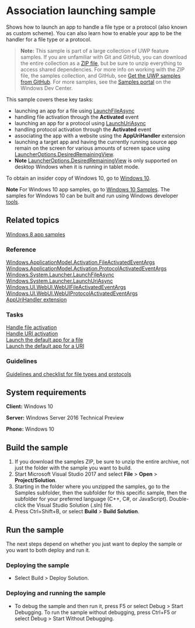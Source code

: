 <!---
  category: LaunchingAndBackgroundTasks 
  samplefwlink: http://go.microsoft.com/fwlink/p/?LinkId=620490
--->

# Association launching sample

Shows how to launch an app to handle a file type or a protocol (also known as custom scheme). 
You can also learn how to enable your app to be the handler for a file type or a protocol. 

> **Note:** This sample is part of a large collection of UWP feature samples. 
> If you are unfamiliar with Git and GitHub, you can download the entire collection as a 
> [ZIP file](https://github.com/Microsoft/Windows-universal-samples/archive/master.zip), but be 
> sure to unzip everything to access shared dependencies. For more info on working with the ZIP file, 
> the samples collection, and GitHub, see [Get the UWP samples from GitHub](https://aka.ms/ovu2uq). 
> For more samples, see the [Samples portal](https://aka.ms/winsamples) on the Windows Dev Center. 

This sample covers these key tasks:

- launching an  app for a file using [LaunchFileAsync](http://msdn.microsoft.com/library/windows/apps/hh701461)
- handling file activation through the **Activated** event 
- launching an app for a protocol using [LaunchUriAsync](http://msdn.microsoft.com/library/windows/apps/hh701476)
- handling protocol activation through the **Activated** event 
- associating the app with a website using the **AppUriHandler** extension
- launching a target app and having the currently running source app remain on the screen for various amounts of screen space using [LauncherOptions.DesiredRemainingView](http://msdn.microsoft.com/library/windows/apps/dn298314).
- **Note**  [LauncherOptions.DesiredRemainingView](http://msdn.microsoft.com/library/windows/apps/dn298314) is only supported on desktop Windows when it is running in tablet mode. 

To obtain an insider copy of Windows 10, go to [Windows 10](http://insider.windows.com). 

**Note**  For Windows 10 app samples, go to  [Windows 10 Samples](https://github.com/Microsoft/Windows-universal-samples). The samples for Windows 10 can be built and run using Windows developer [tools](https://developer.windows.com).

## Related topics

[Windows 8 app samples](http://go.microsoft.com/fwlink/p/?LinkID=227694)  

### Reference

[Windows.ApplicationModel.Activation.FileActivatedEventArgs](http://msdn.microsoft.com/library/windows/apps/br224716)  
[Windows.ApplicationModel.Activation.ProtocolActivatedEventArgs](http://msdn.microsoft.com/library/windows/apps/br224742)  
[Windows.System.Launcher.LaunchFileAsync](http://msdn.microsoft.com/library/windows/apps/hh701461)  
[Windows.System.Launcher.LaunchUriAsync](http://msdn.microsoft.com/library/windows/apps/hh701476)  
[Windows.UI.WebUI.WebUIFileActivatedEventArgs](http://msdn.microsoft.com/library/windows/apps/hh701781)  
[Windows.UI.WebUI.WebUIProtocolActivatedEventArgs](http://msdn.microsoft.com/library/windows/apps/hh701885)  
[AppUriHandler extension](https://msdn.microsoft.com/library/windows/apps/mt670665.aspx)  

### Tasks

[Handle file activation](https://msdn.microsoft.com/library/windows/apps/mt269385)  
[Handle URI activation](https://msdn.microsoft.com/library/windows/apps/mt228339)  
[Launch the default app for a file](https://msdn.microsoft.com/library/windows/apps/mt299102)  
[Launch the default app for a URI](https://msdn.microsoft.com/library/windows/apps/mt228340)  

### Guidelines

[Guidelines and checklist for file types and protocols](http://msdn.microsoft.com/library/windows/apps/hh700321)  

## System requirements

**Client:** Windows 10

**Server:** Windows Server 2016 Technical Preview

**Phone:** Windows 10

## Build the sample

1. If you download the samples ZIP, be sure to unzip the entire archive, not just the folder with the sample you want to build. 
2. Start Microsoft Visual Studio 2017 and select **File** \> **Open** \> **Project/Solution**.
3. Starting in the folder where you unzipped the samples, go to the Samples subfolder, then the subfolder for this specific sample, then the subfolder for your preferred language (C++, C#, or JavaScript). Double-click the Visual Studio Solution (.sln) file.
4. Press Ctrl+Shift+B, or select **Build** \> **Build Solution**.

## Run the sample

The next steps depend on whether you just want to deploy the sample or you want to both deploy and run it.

### Deploying the sample

- Select Build > Deploy Solution. 

### Deploying and running the sample

- To debug the sample and then run it, press F5 or select Debug >  Start Debugging. To run the sample without debugging, press Ctrl+F5 or select Debug > Start Without Debugging. 
